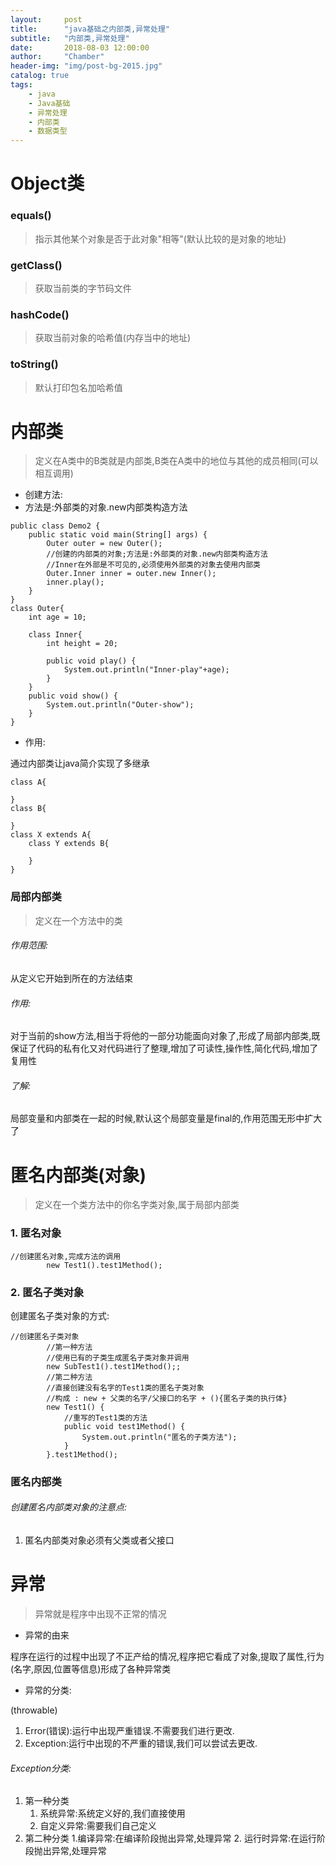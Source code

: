 ```yaml
---
layout:     post
title:      "java基础之内部类,异常处理"
subtitle:   "内部类,异常处理"
date:       2018-08-03 12:00:00
author:     "Chamber"
header-img: "img/post-bg-2015.jpg"
catalog: true
tags:
    - java
    - Java基础
    - 异常处理
    - 内部类
    - 数据类型
---
```

# Object类

### equals()

> 指示其他某个对象是否于此对象"相等"(默认比较的是对象的地址)

### getClass()

> 获取当前类的字节码文件

### hashCode()

> 获取当前对象的哈希值(内存当中的地址)

### toString()

> 默认打印包名加哈希值

# 内部类

> 定义在A类中的B类就是内部类,B类在A类中的地位与其他的成员相同(可以相互调用)

- 创建方法:
- 方法是:外部类的对象.new内部类构造方法



```
public class Demo2 {
	public static void main(String[] args) {
		Outer outer = new Outer();
		//创建的内部类的对象;方法是:外部类的对象.new内部类构造方法
		//Inner在外部是不可见的,必须使用外部类的对象去使用内部类
		Outer.Inner inner = outer.new Inner();
		inner.play();
	}
}
class Outer{
	int age = 10;
	
	class Inner{
		int height = 20;
		
		public void play() {
			System.out.println("Inner-play"+age);
		}
	}
	public void show() {
		System.out.println("Outer-show");
	}
}
```

- 作用:

通过内部类让java简介实现了多继承

```
class A{
	
}
class B{
	
}
class X extends A{
	class Y extends B{
		
	}
}
```
### 局部内部类

> 定义在一个方法中的类

###### 作用范围:

从定义它开始到所在的方法结束

###### 作用:

对于当前的show方法,相当于将他的一部分功能面向对象了,形成了局部内部类,既保证了代码的私有化又对代码进行了整理,增加了可读性,操作性,简化代码,增加了复用性

###### 了解:
局部变量和内部类在一起的时候,默认这个局部变量是final的,作用范围无形中扩大了


# 匿名内部类(对象)

> 定义在一个类方法中的你名字类对象,属于局部内部类

### 1. 匿名对象

```
//创建匿名对象,完成方法的调用
		new Test1().test1Method();
```

### 2. 匿名子类对象


创建匿名子类对象的方式:
```
//创建匿名子类对象
		//第一种方法
		//使用已有的子类生成匿名子类对象并调用
		new SubTest1().test1Method();;
		//第二种方法
		//直接创建没有名字的Test1类的匿名子类对象
		//构成 : new + 父类的名字/父接口的名字 + (){匿名子类的执行体}
		new Test1() {
			//重写的Test1类的方法
			public void test1Method() {
				System.out.println("匿名的子类方法");
			}
		}.test1Method();
```

### 匿名内部类

###### 创建匿名内部类对象的注意点:
1. 匿名内部类对象必须有父类或者父接口


# 异常

> 异常就是程序中出现不正常的情况

- 异常的由来

程序在运行的过程中出现了不正产给的情况,程序把它看成了对象,提取了属性,行为(名字,原因,位置等信息)形成了各种异常类

- 异常的分类:

(throwable)
1. Error(错误):运行中出现严重错误.不需要我们进行更改.
2. Exception:运行中出现的不严重的错误,我们可以尝试去更改.

###### Exception分类:
1. 第一种分类
    1. 系统异常:系统定义好的,我们直接使用
   2. 自定义异常:需要我们自己定义
2. 第二种分类
    1.编译异常:在编译阶段抛出异常,处理异常
    2. 运行时异常:在运行阶段抛出异常,处理异常



<br><br><br><br><br><br>
